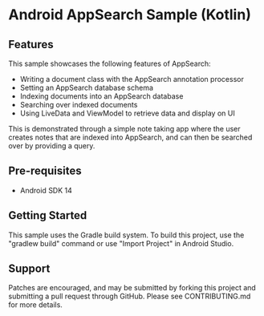 
Android AppSearch Sample (Kotlin)
=======================

Features
--------

This sample showcases the following features of AppSearch:

 * Writing a document class with the AppSearch annotation processor
 * Setting an AppSearch database schema
 * Indexing documents into an AppSearch database
 * Searching over indexed documents
 * Using LiveData and ViewModel to retrieve data and display on UI

This is demonstrated through a simple note taking app where the user creates
notes that are indexed into AppSearch, and can then be searched over by
providing a query.

Pre-requisites
--------------

- Android SDK 14

Getting Started
---------------

This sample uses the Gradle build system. To build this project, use the
"gradlew build" command or use "Import Project" in Android Studio.

Support
-------

[comment]: <> (TODO: Fill in support.)

Patches are encouraged, and may be submitted by forking this project and
submitting a pull request through GitHub. Please see CONTRIBUTING.md for more
details.

